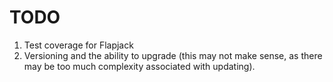# TODO

1. Test coverage for Flapjack
2. Versioning and the ability to upgrade (this may not make sense, as there may be too much complexity associated with updating).